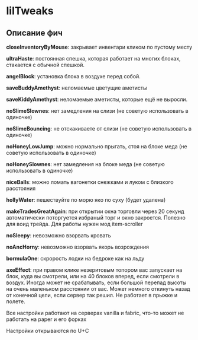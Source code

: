 # lilTweaks

## Описание фич

**closeInventoryByMouse**: закрывает инвентари кликом по пустому месту

**ultraHaste**: постоянная спешка, которая работает на многих блоках, стакается с обычной спешкой.

**angelBlock**: установка блока в воздухе перед собой.

**saveBuddyAmethyst**: неломаемые цветущие аметисты

**saveKiddyAmethyst**: неломаемые аметисты, которые ещё не выросли.

**noSlimeSlownes**: нет замедления на слизи (не советую использовать в одиночке)

**noSlimeBouncing**: не отскакиваете от слизи (не советую использовать в одиночке)

**noHoneyLowJump**: можно нормально прыгать, стоя на блоке меда (не советую использовать в одиночке)

**noHoneySlownes**: нет замедления на блоке меда (не советую использовать в одиночке)

**niceBalls**: можно ломать вагонетки снежками и луком с близкого расстояния

**hollyWater**: пешествуйте по морю яко по суху (будет удалена)

**makeTradesGreatAgain**: при открытии окна торговли через 20 секунд автоматически поторгуется избраный торг и окно закроется. Полезно для воид трейда. Для работы нужен мод item-scroller

**noSleepy**: невозможно взорвать кровать

**noAncHorny**: невозможно взорвать якорь возрождения

**bormulaOne**: скрорость лодки на бедроке как на льду

**axeEffect**: при правом клике незеритовым топором вас запускает на блок, куда вы смотрели, или на 40 блоков вперед, если смотрели в воздух. Иногда может не срабатывать, если большой перепад высоты на очень маленьком расстоянии от вас. Может немного откинуть назад от конечной цели, если сервер так решил. Не работает в прыжке и полете.

Все настройки работают на серверах vanilla и fabric, что-то может не работать на paper и его форках

Настройки открываются по U+C
